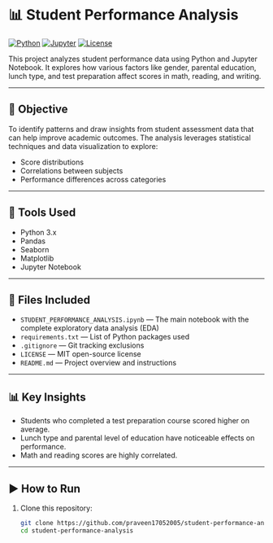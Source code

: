 # 📊 Student Performance Analysis

[![Python](https://img.shields.io/badge/python-3.8%2B-blue)](https://www.python.org/downloads/)
[![Jupyter](https://img.shields.io/badge/jupyter-notebook-orange)](STUDENT_PERFORMANCE_ANALYSIS.ipynb)
[![License](https://img.shields.io/badge/license-MIT-green)](License)


This project analyzes student performance data using Python and Jupyter Notebook. It explores how various factors like gender, parental education, lunch type, and test preparation affect scores in math, reading, and writing.

---

## 🎯 Objective

To identify patterns and draw insights from student assessment data that can help improve academic outcomes. The analysis leverages statistical techniques and data visualization to explore:

- Score distributions
- Correlations between subjects
- Performance differences across categories

---

## 🧰 Tools Used

- Python 3.x
- Pandas
- Seaborn
- Matplotlib
- Jupyter Notebook

---

## 📁 Files Included

- `STUDENT_PERFORMANCE_ANALYSIS.ipynb` — The main notebook with the complete exploratory data analysis (EDA)
- `requirements.txt` — List of Python packages used
- `.gitignore` — Git tracking exclusions
- `LICENSE` — MIT open-source license
- `README.md` — Project overview and instructions

---

## 📊 Key Insights

- Students who completed a test preparation course scored higher on average.
- Lunch type and parental level of education have noticeable effects on performance.
- Math and reading scores are highly correlated.

---

## ▶️ How to Run

1. Clone this repository:
   ```bash
   git clone https://github.com/praveen17052005/student-performance-analysis.git
   cd student-performance-analysis
